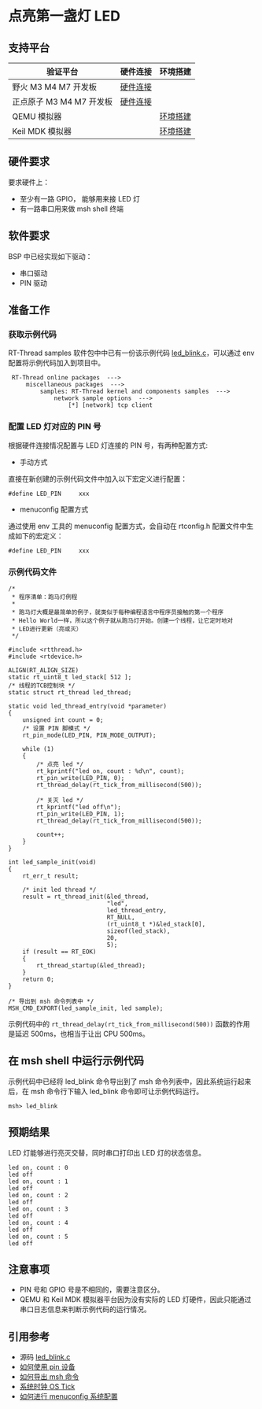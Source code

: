 # 点亮第一盏灯 LED

## 支持平台

| 验证平台                 | 硬件连接     | 环境搭建    |
| ------------------------ | ---- | ---- |
| 野火 M3 M4 M7 开发板     | [硬件连接]()     |      |
| 正点原子 M3 M4 M7 开发板 | [硬件连接]()      |      |
| QEMU 模拟器              |      | [环境搭建]()      |
| Keil MDK 模拟器          |      | [环境搭建]()     |

## 硬件要求

要求硬件上：

* 至少有一路 GPIO， 能够用来接 LED 灯
* 有一路串口用来做 msh shell 终端

## 软件要求

BSP 中已经实现如下驱动：

* 串口驱动
* PIN 驱动

## 准备工作

### 获取示例代码

RT-Thread samples 软件包中中已有一份该示例代码 [led_blink.c]()，可以通过 env 配置将示例代码加入到项目中。

```
 RT-Thread online packages  --->
     miscellaneous packages  --->
         samples: RT-Thread kernel and components samples  --->
             network sample options  --->
                 [*] [network] tcp client
```

### 配置 LED 灯对应的 PIN 号

根据硬件连接情况配置与 LED 灯连接的 PIN 号，有两种配置方式:

* 手动方式

直接在新创建的示例代码文件中加入以下宏定义进行配置：

```{.c}
#define LED_PIN     xxx
```

* menuconfig 配置方式

通过使用 env 工具的 menuconfig 配置方式，会自动在 rtconfig.h 配置文件中生成如下的宏定义：

```{.c}
#define LED_PIN     xxx
```

### 示例代码文件

```{.c}
/*
 * 程序清单：跑马灯例程
 *
 * 跑马灯大概是最简单的例子，就类似于每种编程语言中程序员接触的第一个程序
 * Hello World一样，所以这个例子就从跑马灯开始。创建一个线程，让它定时地对
 * LED进行更新（亮或灭）
 */

#include <rtthread.h>
#include <rtdevice.h>

ALIGN(RT_ALIGN_SIZE)
static rt_uint8_t led_stack[ 512 ];
/* 线程的TCB控制块 */
static struct rt_thread led_thread;

static void led_thread_entry(void *parameter)
{
    unsigned int count = 0;
    /* 设置 PIN 脚模式 */
    rt_pin_mode(LED_PIN, PIN_MODE_OUTPUT);

    while (1)
    {
        /* 点亮 led */
        rt_kprintf("led on, count : %d\n", count);
        rt_pin_write(LED_PIN, 0);
        rt_thread_delay(rt_tick_from_millisecond(500));

        /* 关灭 led */
        rt_kprintf("led off\n");
        rt_pin_write(LED_PIN, 1);
        rt_thread_delay(rt_tick_from_millisecond(500));

        count++;
    }
}

int led_sample_init(void)
{
    rt_err_t result;

    /* init led thread */
    result = rt_thread_init(&led_thread,
                            "led",
                            led_thread_entry,
                            RT_NULL,
                            (rt_uint8_t *)&led_stack[0],
                            sizeof(led_stack),
                            20,
                            5);
    if (result == RT_EOK)
    {
        rt_thread_startup(&led_thread);
    }
    return 0;
}

/* 导出到 msh 命令列表中 */
MSH_CMD_EXPORT(led_sample_init, led sample);

```

示例代码中的 `rt_thread_delay(rt_tick_from_millisecond(500))` 函数的作用是延迟 500ms，也相当于让出 CPU 500ms。

## 在 msh shell 中运行示例代码

示例代码中已经将 led_blink 命令导出到了 msh 命令列表中，因此系统运行起来后，在 msh 命令行下输入 led_blink 命令即可让示例代码运行。

```{.c}
msh> led_blink
```

## 预期结果

LED 灯能够进行亮灭交替，同时串口打印出 LED 灯的状态信息。

```{.c}
led on, count : 0
led off
led on, count : 1
led off
led on, count : 2
led off
led on, count : 3
led off
led on, count : 4
led off
led on, count : 5
led off
```

## 注意事项

* PIN 号和 GPIO 号是不相同的，需要注意区分。
* QEMU 和 Keil MDK 模拟器平台因为没有实际的 LED 灯硬件，因此只能通过串口日志信息来判断示例代码的运行情况。

## 引用参考

* 源码 [led_blink.c]()
* [如何使用 pin 设备](../../../../topics/driver/pin/user-guide.md)
* [如何导出 msh 命令]()
* [系统时钟 OS Tick]()
* [如何进行 menuconfig 系统配置]()
